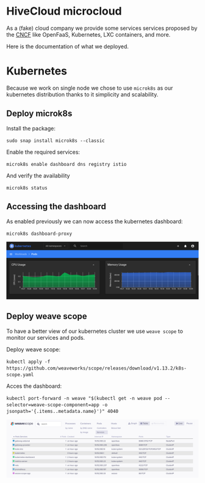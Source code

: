 # HiveCloud microcloud

As a (fake) cloud company we provide some services services proposed by the [CNCF](https://landscape.cncf.io/) like OpenFaaS, Kubernetes, LXC containers, and more.

Here is the documentation of what we deployed.

# Kubernetes

Because we work on single node we chose to use `microk8s` as our kubernetes distribution thanks to it simplicity and scalability.

## Deploy microk8s

Install the package:

`sudo snap install microk8s --classic`

Enable the required services:

`microk8s enable dashboard dns registry istio`

And verify the availability

`microk8s status`

## Accessing the dashboard

As enabled previously we can now access the kubernetes dashboard:

`microk8s dashboard-proxy`

![Dashboard](./images/kube-dashboard.png)

## Deploy weave scope

To have a better view of our kubernetes cluster we use `weave scope` to monitor our services and pods.

Deploy weave scope:

`kubectl apply -f https://github.com/weaveworks/scope/releases/download/v1.13.2/k8s-scope.yaml`

Acces the dashboard:

`kubectl port-forward -n weave "$(kubectl get -n weave pod --selector=weave-scope-component=app -o jsonpath='{.items..metadata.name}')" 4040`

![Dashboard](./images/weave-dashboard.png)